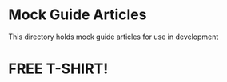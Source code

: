 # Mock Guide Articles

This directory holds mock guide articles for use in development

# FREE T-SHIRT!
